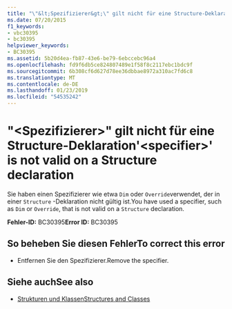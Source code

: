 ```yaml
---
title: "\"&lt;Spezifizierer&gt;\" gilt nicht für eine Structure-Deklaration"
ms.date: 07/20/2015
f1_keywords:
- vbc30395
- bc30395
helpviewer_keywords:
- BC30395
ms.assetid: 5b20d4ea-fb87-43e6-be79-6ebccebc96a4
ms.openlocfilehash: fd9f6db5ce824807489e1f58f8c2117ebc1bdc9f
ms.sourcegitcommit: 6b308cf6d627d78ee36dbbae8972a310ac7fd6c8
ms.translationtype: MT
ms.contentlocale: de-DE
ms.lasthandoff: 01/23/2019
ms.locfileid: "54535242"
---
```

# <a name="ltspecifiergt-is-not-valid-on-a-structure-declaration"></a><span data-ttu-id="5e4c4-102">"&lt;Spezifizierer&gt;" gilt nicht für eine Structure-Deklaration</span><span class="sxs-lookup"><span data-stu-id="5e4c4-102">'&lt;specifier&gt;' is not valid on a Structure declaration</span></span>
<span data-ttu-id="5e4c4-103">Sie haben einen Spezifizierer wie etwa `Dim` oder `Override`verwendet, der in einer `Structure` -Deklaration nicht gültig ist.</span><span class="sxs-lookup"><span data-stu-id="5e4c4-103">You have used a specifier, such as `Dim` or `Override`, that is not valid on a `Structure` declaration.</span></span>  
  
 <span data-ttu-id="5e4c4-104">**Fehler-ID:** BC30395</span><span class="sxs-lookup"><span data-stu-id="5e4c4-104">**Error ID:** BC30395</span></span>  
  
## <a name="to-correct-this-error"></a><span data-ttu-id="5e4c4-105">So beheben Sie diesen Fehler</span><span class="sxs-lookup"><span data-stu-id="5e4c4-105">To correct this error</span></span>  
  
-   <span data-ttu-id="5e4c4-106">Entfernen Sie den Spezifizierer.</span><span class="sxs-lookup"><span data-stu-id="5e4c4-106">Remove the specifier.</span></span>  
  
## <a name="see-also"></a><span data-ttu-id="5e4c4-107">Siehe auch</span><span class="sxs-lookup"><span data-stu-id="5e4c4-107">See also</span></span>
- [<span data-ttu-id="5e4c4-108">Strukturen und Klassen</span><span class="sxs-lookup"><span data-stu-id="5e4c4-108">Structures and Classes</span></span>](../../visual-basic/programming-guide/language-features/data-types/structures-and-classes.md)
